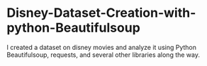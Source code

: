 # Disney-Dataset-Creation-with-python-Beautifulsoup
I created a dataset on disney movies and analyze it using Python Beautifulsoup, requests, and several other libraries along the way.
